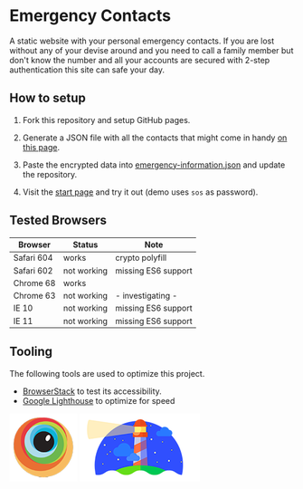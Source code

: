 # Emergency Contacts
A static website with your personal emergency contacts. If you are lost without any of your devise around and you need to call a family member but don't know the number and all your accounts are secured with 2-step authentication this site can safe your day.

## How to setup

1) Fork this repository and setup GitHub pages.

2) Generate a JSON file with all the contacts that might come in handy [on this page](https://jwillmer.github.io/emergency-contacts/encrypt.html).

3) Paste the encrypted data into [emergency-information.json](emergency-information.json) and update the repository.

4) Visit the [start page](https://jwillmer.github.io/emergency-contacts/index.html) and try it out (demo uses `sos` as password).

## Tested Browsers

| Browser      | Status      | Note                 |
| ------------ | ----------- | -------------------- |
| Safari 604   | works       | crypto polyfill      |
| Safari 602   | not working | missing ES6 support  |
| Chrome 68    | works       |                      |
| Chrome 63    | not working | - investigating -    |
| IE 10        | not working | missing ES6 support  |
| IE 11        | not working | missing ES6 support  |


## Tooling

The following tools are used to optimize this project.

- [BrowserStack](https://www.browserstack.com/) to test its accessibility. 
- [Google Lighthouse](https://developers.google.com/web/tools/lighthouse/) to optimize for speed

[![browserstack](img/browserstack.png)](https://www.browserstack.com/)
[![lighthouse](img/lighthouse.png)](https://developers.google.com/web/tools/lighthouse/)

